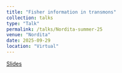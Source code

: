```yaml
---
title: "Fisher information in transmons"
collection: talks
type: "Talk"
permalink: /talks/Nordita-summer-25
venue: "Nordita"
date: 2025-09-29
location: "Virtual"
---
```

[Slides](http://gehadibany.github.io/files/Nordita_presentation.pdf)

